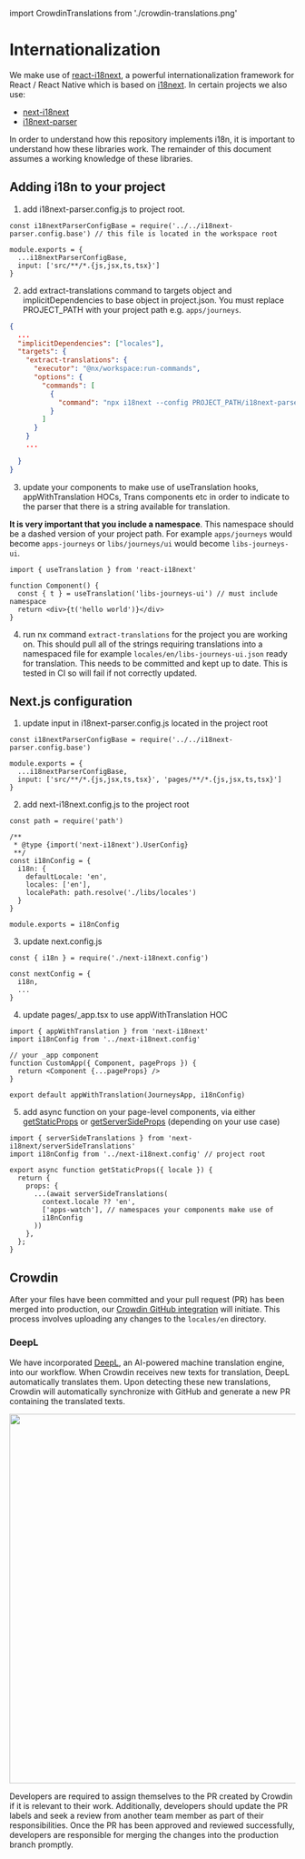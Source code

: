 import CrowdinTranslations from './crowdin-translations.png'

# Internationalization

We make use of [react-i18next](https://react.i18next.com/), a powerful internationalization framework for React / React Native which is based on [i18next](http://i18next.com/). In certain projects we also use:

- [next-i18next](https://github.com/isaachinman/next-i18next)
- [i18next-parser](https://github.com/i18next/i18next-parser)

In order to understand how this repository implements i18n, it is important to understand how these libraries work. The remainder of this document assumes a working knowledge of these libraries.

## Adding i18n to your project

1. add i18next-parser.config.js to project root.

```JS
const i18nextParserConfigBase = require('../../i18next-parser.config.base') // this file is located in the workspace root

module.exports = {
  ...i18nextParserConfigBase,
  input: ['src/**/*.{js,jsx,ts,tsx}']
}
```

2. add extract-translations command to targets object and implicitDependencies to base object in project.json. You must replace PROJECT_PATH with your project path e.g. `apps/journeys`.

```JSON
{
  ...
  "implicitDependencies": ["locales"],
  "targets": {
    "extract-translations": {
      "executor": "@nx/workspace:run-commands",
      "options": {
        "commands": [
          {
            "command": "npx i18next --config PROJECT_PATH/i18next-parser.config.js"
          }
        ]
      }
    }
    ...

  }
}
```

3. update your components to make use of useTranslation hooks, appWithTranslation HOCs, Trans components etc in order to indicate to the parser that there is a string available for translation.

**It is very important that you include a namespace**. This namespace should be a dashed version of your project path. For example `apps/journeys` would become `apps-journeys` or `libs/journeys/ui` would become `libs-journeys-ui`.

```JSX
import { useTranslation } from 'react-i18next'

function Component() {
  const { t } = useTranslation('libs-journeys-ui') // must include namespace
  return <div>{t('hello world')}</div>
}
```

4. run nx command `extract-translations` for the project you are working on. This should pull all of the strings requiring translations into a namespaced file for example `locales/en/libs-journeys-ui.json` ready for translation. This needs to be committed and kept up to date. This is tested in CI so will fail if not correctly updated.

## Next.js configuration

1. update input in i18next-parser.config.js located in the project root

```JS
const i18nextParserConfigBase = require('../../i18next-parser.config.base')

module.exports = {
  ...i18nextParserConfigBase,
  input: ['src/**/*.{js,jsx,ts,tsx}', 'pages/**/*.{js,jsx,ts,tsx}']
}
```

2. add next-i18next.config.js to the project root

```JS
const path = require('path')

/**
 * @type {import('next-i18next').UserConfig}
 **/
const i18nConfig = {
  i18n: {
    defaultLocale: 'en',
    locales: ['en'],
    localePath: path.resolve('./libs/locales')
  }
}

module.exports = i18nConfig
```

3. update next.config.js

```JS
const { i18n } = require('./next-i18next.config')

const nextConfig = {
  i18n,
  ...
}
```

4. update pages/\_app.tsx to use appWithTranslation HOC

```JS
import { appWithTranslation } from 'next-i18next'
import i18nConfig from '../next-i18next.config'

// your _app component
function CustomApp({ Component, pageProps }) {
  return <Component {...pageProps} />
}

export default appWithTranslation(JourneysApp, i18nConfig)
```

5. add async function on your page-level components, via either [getStaticProps](https://nextjs.org/docs/basic-features/data-fetching#getstaticprops-static-generation) or [getServerSideProps](https://nextjs.org/docs/basic-features/data-fetching#getserversideprops-server-side-rendering) (depending on your use case)

```JS
import { serverSideTranslations } from 'next-i18next/serverSideTranslations'
import i18nConfig from '../next-i18next.config' // project root

export async function getStaticProps({ locale }) {
  return {
    props: {
      ...(await serverSideTranslations(
        context.locale ?? 'en',
        ['apps-watch'], // namespaces your components make use of
        i18nConfig
      ))
    },
  };
}
```

## Crowdin

After your files have been committed and your pull request (PR) has been merged into production, our [Crowdin GitHub integration](https://support.crowdin.com/github-integration/) will initiate. This process involves uploading any changes to the `locales/en` directory.

### DeepL

We have incorporated [DeepL](https://www.deepl.com/en/translator), an AI-powered machine translation engine, into our workflow. When Crowdin receives new texts for translation, DeepL automatically translates them. Upon detecting these new translations, Crowdin will automatically synchronize with GitHub and generate a new PR containing the translated texts.

<img src={CrowdinTranslations} height="650" width="900"/>

Developers are required to assign themselves to the PR created by Crowdin if it is relevant to their work. Additionally, developers should update the PR labels and seek a review from another team member as part of their responsibilities. Once the PR has been approved and reviewed successfully, developers are responsible for merging the changes into the production branch promptly.
